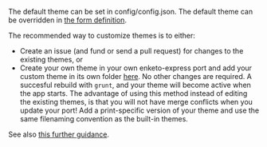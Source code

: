 The default theme can be set in config/config.json. The default theme can be overridden in [the form definition](http://xlsform.org/#grid).

The recommended way to customize themes is to either:

 * Create an issue (and fund or send a pull request) for changes to the existing themes, or
 * Create your own theme in your own enketo-express port and add your custom theme in its own folder [here](https://github.com/enketo/enketo-express/blob/master/app/views/styles). No other changes are required. A succesful rebuild with `grunt`, and your theme will become active when the app starts. The advantage of using this method instead of editing the existing themes, is that you will not have merge conflicts when you update your port! Add a print-specific version of your theme and use the same filenaming convention as the built-in themes.

 See also [this further guidance](https://enketo.github.io/enketo-core/tutorial-20-development.html#notes-for-css-developers).
